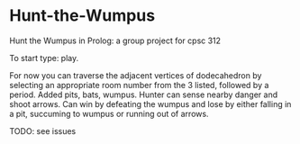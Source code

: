 # Hunt-the-Wumpus
Hunt the Wumpus in Prolog: a group project for cpsc 312

To start type: play.

For now you can traverse the adjacent vertices of dodecahedron by selecting an appropriate room number from the 3 listed, followed by a period. Added pits, bats, wumpus. Hunter can sense nearby danger and shoot arrows. Can win by defeating the wumpus and lose by either falling in a pit, succuming to wumpus or running out of arrows.

TODO: see issues
